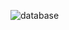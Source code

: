 ![database](https://user-images.githubusercontent.com/66072196/150216946-bcd7fb44-faa5-42c2-9693-20b5af432d1c.png)
